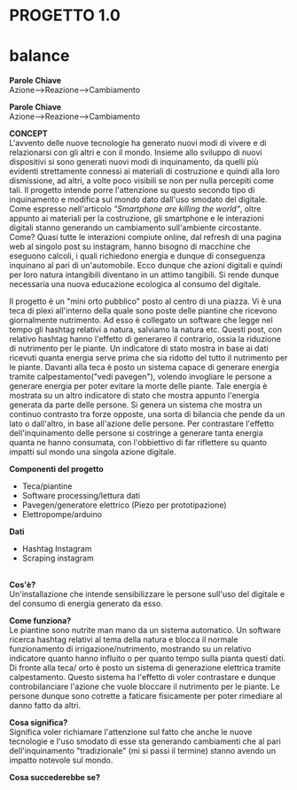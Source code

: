 # **PROGETTO 1.0**<br>
# **balance**


**Parole Chiave**<br>Azione-->Reazione-->Cambiamento


**Parole Chiave**<br>Azione-->Reazione-->Cambiamento


**CONCEPT**<br>
L'avvento delle nuove tecnologie ha generato nuovi modi di vivere e di relazionarsi con gli altri e con il mondo. Insieme allo sviluppo di nuovi dispositivi si sono generati nuovi modi di inquinamento, da quelli più evidenti strettamente connessi ai materiali di costruzione e quindi alla loro dismissione, ad altri, a volte poco visibili se non per nulla percepiti come tali. Il progetto intende porre l'attenzione su questo secondo tipo di inquinamento e modifica sul mondo dato dall'uso smodato del digitale. Come espresso nell'articolo _*"Smartphone are killing the world"*_, oltre appunto ai materiali per la costruzione, gli smartphone e le interazioni digitali stanno generando un cambiamento sull'ambiente circostante. Come? Quasi tutte le interazioni compiute online, dal refresh di una pagina web al singolo post su instagram, hanno bisogno di macchine che eseguono calcoli, i quali richiedono energia e dunque di conseguenza inquinano al pari di un'automobile. Ecco dunque che azioni digitali e quindi per loro natura intangibili diventano in un attimo tangibili. Si rende dunque necessaria una nuova educazione ecologica al consumo del digitale. 



Il progetto è un "mini orto pubblico" posto al centro di una piazza. Vi è una teca di plexi all'interno della quale sono poste delle piantine che ricevono giornalmente nutrimento. Ad esso è collegato un software che legge nel tempo gli hashtag relativi a natura, salviamo la natura etc. Questi post, con relativo hashtag hanno l'effetto di generareo il contrario, ossia la riduzione di nutrimento per le piante. Un indicatore di stato mostra in base ai dati ricevuti quanta energia serve prima che sia ridotto del tutto il nutrimento per le piante. Davanti alla teca è posto un sistema capace di generare energia tramite calpestamento("vedi pavegen"), volendo invogliare le persone a generare energia per poter evitare la morte delle piante. Tale energia è mostrata su un altro indicatore di stato che mostra appunto l'energia generata da parte delle persone. 
Si genera un sistema che mostra un continuo contrasto tra forze opposte, una sorta di bilancia che pende da un lato o dall'altro, in base all'azione delle persone. Per contrastare l'effetto dell'inquinamento delle persone si costringe a generare tanta energia quanta ne hanno consumata, con l'obbiettivo di far riflettere su quanto impatti sul mondo una singola azione digitale.


**Componenti del progetto**<br>
* Teca/piantine
* Software processing/lettura dati
* Pavegen/generatore elettrico (Piezo per prototipazione)
* Elettropompe/arduino

**Dati**<br>
* Hashtag Instagram<br>
* Scraping instagram<br><br>

**Cos'è?**<br>
Un'installazione che intende sensibilizzare le persone sull'uso del digitale e del consumo di energia generato da esso.

**Come funziona?**<br>
Le piantine sono nutrite man mano da un sistema automatico. Un software ricerca hashtag relativi al tema della natura e blocca il normale funzionamento di irrigazione/nutrimento, mostrando su un relativo indicatore quanto hanno influito o per quanto tempo sulla pianta questi dati.
Di fronte alla teca/ orto è posto un sistema di generazione elettrica tramite calpestamento. Questo sistema ha l'effetto di voler contrastare e dunque controbilanciare l'azione che vuole bloccare il nutrimento per le piante. Le persone dunque sono cotrette a faticare fisicamente per poter rimediare al danno fatto da altri.

**Cosa significa?**<br>
Significa voler richiamare l'attenzione sul fatto che anche le nuove tecnologie e l'uso smodato di esse sta generando cambiamenti che al pari dell'inquinamento "tradizionale" (mi si passi il termine) stanno avendo un impatto notevole sul mondo.

**Cosa succederebbe se?**<br>




